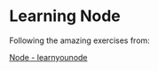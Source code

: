 # Learning Node

Following the amazing exercises from:


[Node - learnyounode](https://github.com/workshopper/learnyounode)
